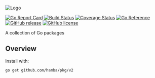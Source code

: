 ![Logo](http://svg.wiersma.co.za/hamba/project?title=pkg&tag=Go%20package%20collection)

[![Go Report Card](https://goreportcard.com/badge/github.com/hamba/pkg/v2)](https://goreportcard.com/report/github.com/hamba/pkg)
[![Build Status](https://github.com/hamba/pkg/actions/workflows/test.yml/badge.svg)](https://github.com/hamba/pkg/actions)
[![Coverage Status](https://coveralls.io/repos/github/hamba/pkg/badge.svg?branch=master)](https://coveralls.io/github/hamba/pkg?branch=master)
[![Go Reference](https://pkg.go.dev/badge/github.com/hamba/pkg/v2.svg)](https://pkg.go.dev/github.com/hamba/pkg/v2)
[![GitHub release](https://img.shields.io/github/release/hamba/pkg.svg)](https://github.com/hamba/pkg/releases)
[![GitHub license](https://img.shields.io/badge/license-MIT-blue.svg)](https://raw.githubusercontent.com/hamba/pkg/master/LICENSE)

A collection of Go packages

## Overview

Install with:

```shell
go get github.com/hamba/pkg/v2
```
